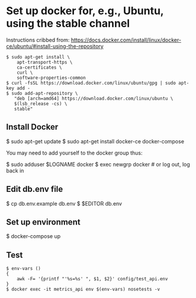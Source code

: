 Set up docker for, e.g., Ubuntu, using the stable channel
=========================================================

Instructions cribbed from: https://docs.docker.com/install/linux/docker-ce/ubuntu/#install-using-the-repository

    $ sudo apt-get install \
        apt-transport-https \
        ca-certificates \
        curl \
        software-properties-common
    $ curl -fsSL https://download.docker.com/linux/ubuntu/gpg | sudo apt-key add -
    $ sudo add-apt-repository \
       "deb [arch=amd64] https://download.docker.com/linux/ubuntu \
       $(lsb_release -cs) \
       stable"

Install Docker
--------------
$ sudo apt-get update
$ sudo apt-get install docker-ce docker-compose

You may need to add yourself to the docker group thus:

$ sudo adduser $LOGNAME docker
$ exec newgrp docker    # or log out, log back in

Edit db.env file
----------------

$ cp db.env.example db.env
$ $EDITOR db.env

Set up environment
------------------

$ docker-compose up

Test
----

    $ env-vars ()
    {
        awk -F= '{printf "'%s=%s' ", $1, $2}' config/test_api.env
    }
    $ docker exec -it metrics_api env $(env-vars) nosetests -v
